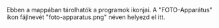 Ebben a mappában tárolhatók a programok ikonjai.
A "FOTO-Apparátus" ikon fájlnevét "foto-apparatus.png" néven helyezd el itt.
